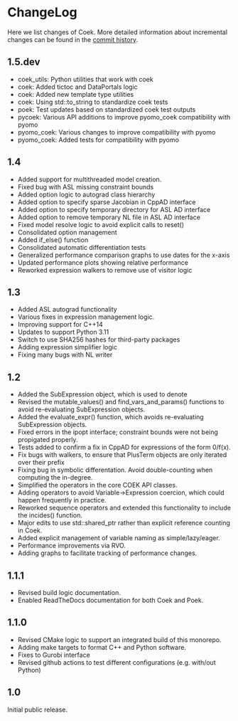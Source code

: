 # ChangeLog

Here we list changes of Coek.  More detailed information
about incremental changes can be found in the [commit
history](https://github.com/sandialabs/coek/commits).

## 1.5.dev

* coek_utils: Python utilities that work with coek
* coek: Added tictoc and DataPortals logic
* coek: Added new template type utilities
* coek: Using std::to_string to standardize coek tests
* poek: Test updates based on standardized coek test outputs
* pycoek: Various API additions to improve pyomo_coek compatibility with pyomo
* pyomo_coek: Various changes to improve compatibility with pyomo
* pyomo_coek: Added tests for compatibility with pyomo

## 1.4

* Added support for multithreaded model creation.
* Fixed bug with ASL missing constraint bounds
* Added option logic to autograd class hierarchy
* Added option to specify sparse Jacobian in CppAD interface
* Added option to specify temporary directory for ASL AD interface
* Added option to remove temporary NL file in ASL AD interface
* Fixed model resolve logic to avoid explicit calls to reset()
* Consolidated option management
* Added if_else() function
* Consolidated automatic differentiation tests
* Generalized performance comparison graphs to use dates for the x-axis
* Updated performance plots showing relative performance
* Reworked expression walkers to remove use of visitor logic

## 1.3

* Added ASL autograd functionality
* Various fixes in expression management logic.
* Improving support for C++14
* Updates to support Python 3.11
* Switch to use SHA256 hashes for third-party packages
* Adding expression simplifier logic
* Fixing many bugs with NL writer

## 1.2

* Added the SubExpression object, which is used to denote 
* Revised the mutable_values() and find_vars_and_params() functions to avoid re-evaluating SubExpression objects.
* Added the  evaluate_expr() function, which avoids re-evaluating SubExpression objects.
* Fixed errors in the ipopt interface; constraint bounds were not being propigated properly.
* Tests added to confirm a fix in CppAD for expressions of the form 0/f(x).
* Fix bugs with walkers, to ensure that PlusTerm objects are only iterated over their prefix
* Fixing bug in symbolic differentation.  Avoid double-counting when computing the in-degree.
* Simplified the operators in the core COEK API classes.
* Adding operators to avoid Variable->Expression coercion, which could happen frequently in practice.
* Reworked sequence operators and extended this functionality to include the incides() function.
* Major edits to use std::shared_ptr rather than explicit reference counting in Coek.
* Added explicit management of variable naming as simple/lazy/eager.
* Performance improvements via RVO.
* Adding graphs to facilitate tracking of performance changes.

## 1.1.1

* Revised build logic documentation.
* Enabled ReadTheDocs documentation for both Coek and Poek.

## 1.1.0

* Revised CMake logic to support an integrated build of this monorepo.
* Adding make targets to format C++ and Python software.
* Fixes to Gurobi interface
* Revised github actions to test different configurations (e.g. with/out Python)

## 1.0

Initial public release.
